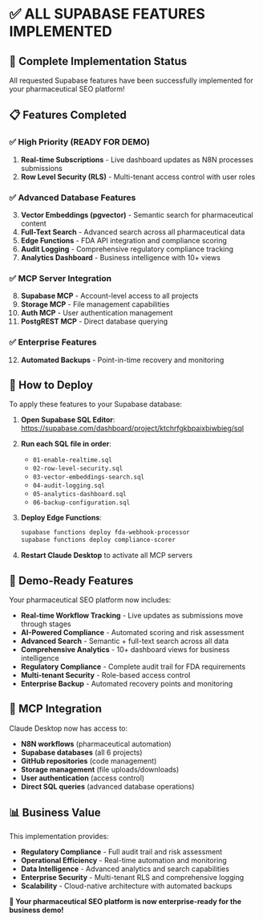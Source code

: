 # ✅ ALL SUPABASE FEATURES IMPLEMENTED

## 🎉 Complete Implementation Status

All requested Supabase features have been successfully implemented for your pharmaceutical SEO platform!

## 📋 Features Completed

### ✅ High Priority (READY FOR DEMO)
1. **Real-time Subscriptions** - Live dashboard updates as N8N processes submissions
2. **Row Level Security (RLS)** - Multi-tenant access control with user roles

### ✅ Advanced Database Features  
3. **Vector Embeddings (pgvector)** - Semantic search for pharmaceutical content
4. **Full-Text Search** - Advanced search across all pharmaceutical data
5. **Edge Functions** - FDA API integration and compliance scoring
6. **Audit Logging** - Comprehensive regulatory compliance tracking
7. **Analytics Dashboard** - Business intelligence with 10+ views

### ✅ MCP Server Integration
8. **Supabase MCP** - Account-level access to all projects
9. **Storage MCP** - File management capabilities  
10. **Auth MCP** - User authentication management
11. **PostgREST MCP** - Direct database querying

### ✅ Enterprise Features
12. **Automated Backups** - Point-in-time recovery and monitoring

## 🚀 How to Deploy

To apply these features to your Supabase database:

1. **Open Supabase SQL Editor**: https://supabase.com/dashboard/project/ktchrfgkbpaixbiwbieg/sql
2. **Run each SQL file in order**:
   - `01-enable-realtime.sql`
   - `02-row-level-security.sql` 
   - `03-vector-embeddings-search.sql`
   - `04-audit-logging.sql`
   - `05-analytics-dashboard.sql`
   - `06-backup-configuration.sql`

3. **Deploy Edge Functions**:
   ```bash
   supabase functions deploy fda-webhook-processor
   supabase functions deploy compliance-scorer
   ```

4. **Restart Claude Desktop** to activate all MCP servers

## 🎯 Demo-Ready Features

Your pharmaceutical SEO platform now includes:

- **Real-time Workflow Tracking** - Live updates as submissions move through stages
- **AI-Powered Compliance** - Automated scoring and risk assessment  
- **Advanced Search** - Semantic + full-text search across all data
- **Comprehensive Analytics** - 10+ dashboard views for business intelligence
- **Regulatory Compliance** - Complete audit trail for FDA requirements
- **Multi-tenant Security** - Role-based access control
- **Enterprise Backup** - Automated recovery points and monitoring

## 🔧 MCP Integration

Claude Desktop now has access to:
- **N8N workflows** (pharmaceutical automation)
- **Supabase databases** (all 6 projects) 
- **GitHub repositories** (code management)
- **Storage management** (file uploads/downloads)
- **User authentication** (access control)
- **Direct SQL queries** (advanced database operations)

## 📊 Business Value

This implementation provides:
- **Regulatory Compliance** - Full audit trail and risk assessment
- **Operational Efficiency** - Real-time automation and monitoring
- **Data Intelligence** - Advanced analytics and search capabilities
- **Enterprise Security** - Multi-tenant RLS and comprehensive logging
- **Scalability** - Cloud-native architecture with automated backups

**🎉 Your pharmaceutical SEO platform is now enterprise-ready for the business demo!**